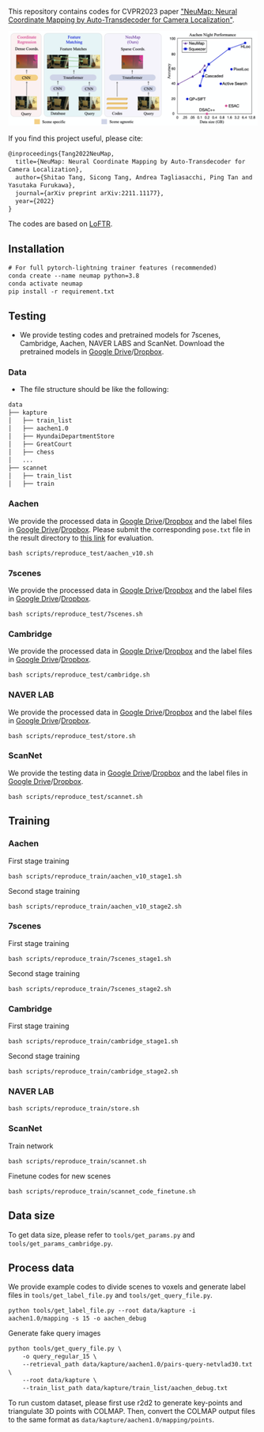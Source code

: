 This repository contains codes for CVPR2023 paper ["NeuMap: Neural Coordinate Mapping by Auto-Transdecoder for Camera Localization"](https://arxiv.org/abs/2211.11177).

![demo_vid](teaser.png)

If you find this project useful, please cite:
```
@inproceedings{Tang2022NeuMap,
  title={NeuMap: Neural Coordinate Mapping by Auto-Transdecoder for Camera Localization},
  author={Shitao Tang, Sicong Tang, Andrea Tagliasacchi, Ping Tan and Yasutaka Furukawa},
  journal={arXiv preprint arXiv:2211.11177},
  year={2022}
}
```

The codes are based on [LoFTR](https://github.com/zju3dv/LoFTR).

## Installation
```shell
# For full pytorch-lightning trainer features (recommended)
conda create --name neumap python=3.8
conda activate neumap
pip install -r requirement.txt
```

## Testing
- We provide testing codes and pretrained models for 7scenes, Cambridge, Aachen, NAVER LABS and ScanNet. Download the pretrained models in [Google Drive](https://drive.google.com/drive/folders/1LpkymcohcHb0FeL6ZfBtiNc2zTin-zOo?usp=share_link)/[Dropbox](https://www.dropbox.com/sh/o3htftym3e649cr/AABKn16WUN9VaZ3njqbpBEPZa?dl=0).

### Data
- The file structure should be like the following:
```
data
├── kapture
│   ├── train_list
│   ├── aachen1.0  
│   ├── HyundaiDepartmentStore
│   ├── GreatCourt
│   ├── chess
│   ...
├── scannet
│   ├── train_list
│   ├── train
```

### Aachen
We provide the processed data in [Google Drive](https://drive.google.com/file/d/1a-am7fk54EzcL-fGo6d7hFDV-lRA-e4K/view?usp=share_link)/[Dropbox](https://www.dropbox.com/s/qjjgfy2pcs3ka2x/aachen.tar?dl=0) and the label files in [Google Drive](https://drive.google.com/file/d/106uvy1b4hZK10rvUfoM6n5p8hNL2HVKw/view?usp=share_link)/[Dropbox](https://www.dropbox.com/s/7mszrb7iz44rg8z/aachen_label.tar?dl=0). Please submit the corresponding `pose.txt` file in the result directory to [this link](https://www.visuallocalization.net/) for evaluation.
```
bash scripts/reproduce_test/aachen_v10.sh
```

### 7scenes
We provide the processed data in [Google Drive](https://drive.google.com/drive/folders/1YBunSGt62OA-koBiFWSMoXENMyvYpYVA?usp=sharing)/[Dropbox](https://www.dropbox.com/scl/fo/xwxoj8f1ohihvz9l8crxs/h?dl=0&rlkey=vq1a6su2jwf9ox87ioiu16qvo) and the label files in [Google Drive](https://drive.google.com/file/d/1rU7NvFkUzfiNPT7zEPYBmlNLHavUBj4i/view?usp=sharing)/[Dropbox](https://www.dropbox.com/s/wth9vqx7xd52evj/7scenes_label.tar?dl=0).
```
bash scripts/reproduce_test/7scenes.sh
```

### Cambridge
We provide the processed data in [Google Drive](https://drive.google.com/drive/folders/1LMg5euGQIhP36wLL5tk4E879BjnA3BuX?usp=sharing)/[Dropbox](https://www.dropbox.com/scl/fo/l819h2hxrm2sk450gpx6x/h?dl=0&rlkey=fwziaglxv590ms2ph0d7lhnrh) and the label files in [Google Drive](https://drive.google.com/file/d/1wIbHjyWVNzQ9bPjQk828rH-5J0RdbaOA/view?usp=sharing)/[Dropbox](https://www.dropbox.com/s/mbmtgwrksdaymjc/cambridge_label.tar?dl=0).
```
bash scripts/reproduce_test/cambridge.sh
```

### NAVER LAB
We provide the processed data in [Google Drive](https://drive.google.com/drive/folders/1nznfL2bkZhBE31-sbVjcMLFGcXwqX5L1?usp=sharing)/[Dropbox](https://www.dropbox.com/scl/fo/30kh1oqun813e4uh933xa/h?dl=0&rlkey=5kwn8535koivmn3gpzh4nb0fv) and the label files in [Google Drive](https://drive.google.com/file/d/1XbQYQEuwsmKCNRui2JljS4A0UNkn2WLh/view?usp=sharing)/[Dropbox](https://www.dropbox.com/s/vh8ly50gfa8o0vd/store_label.tar?dl=0).
```
bash scripts/reproduce_test/store.sh
```

### ScanNet
We provide the testing data in [Google Drive](https://drive.google.com/file/d/1gFhHhw8nXpCvbm8KYnd59HprVpeeiWxh/view?usp=sharing)/[Dropbox](https://www.dropbox.com/s/r6vhr4fbzm3d5mh/scannet.tar?dl=0) and the label files in [Google Drive](https://drive.google.com/file/d/1W_ogXynFoKhL6qmGtEtjXCijwe_URQ-G/view?usp=sharing)/[Dropbox](https://www.dropbox.com/s/adh6bj0387n48ww/scannet_label.tar?dl=0).
```
bash scripts/reproduce_test/scannet.sh
```

## Training

### Aachen
First stage training
```
bash scripts/reproduce_train/aachen_v10_stage1.sh
```
Second stage training
```
bash scripts/reproduce_train/aachen_v10_stage2.sh
```

### 7scenes
First stage training
```
bash scripts/reproduce_train/7scenes_stage1.sh
```
Second stage training
```
bash scripts/reproduce_train/7scenes_stage2.sh
```

### Cambridge
First stage training
```
bash scripts/reproduce_train/cambridge_stage1.sh
```
Second stage training
```
bash scripts/reproduce_train/cambridge_stage2.sh
```

### NAVER LAB
```
bash scripts/reproduce_train/store.sh
```

### ScanNet
Train network
```
bash scripts/reproduce_train/scannet.sh
```
Finetune codes for new scenes
```
bash scripts/reproduce_train/scannet_code_finetune.sh
```

## Data size
To get data size, please refer to `tools/get_params.py` and `tools/get_params_cambridge.py`.

## Process data
We provide example codes to divide scenes to voxels and generate label files in `tools/get_label_file.py` and `tools/get_query_file.py`. 
```
python tools/get_label_file.py --root data/kapture -i aachen1.0/mapping -s 15 -o aachen_debug
```
Generate fake query images
```
python tools/get_query_file.py \
    -o query_regular_15 \
    --retrieval_path data/kapture/aachen1.0/pairs-query-netvlad30.txt \
    --root data/kapture \
    --train_list_path data/kapture/train_list/aachen_debug.txt
```
To run custom dataset, please first use r2d2 to generate key-points and triangulate 3D points with COLMAP. Then, convert the COLMAP output files to the same format as `data/kapture/aachen1.0/mapping/points`. 
